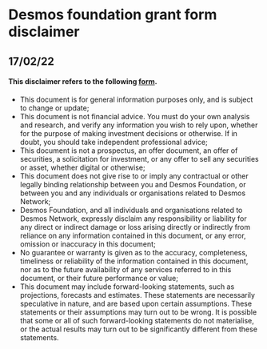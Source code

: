 # Desmos foundation grant form disclaimer
## 17/02/22
#### This disclaimer refers to the following [form](https://docs.google.com/forms/d/1cjrQd89_4y2h9BrbvJhZJ_ZwP_4pi9Qh759V6SjG29w/).

* This document is for general information purposes only, and is subject to change or update;
* This document is not financial advice. You must do your own analysis and research, and verify any information you wish to rely upon, whether for the purpose of making investment decisions or otherwise. If in doubt, you should take independent professional advice;
* This document is not a prospectus, an offer document, an offer of securities, a solicitation for investment, or any offer to sell any securities or asset, whether digital or otherwise;
* This document does not give rise to or imply any contractual or other legally binding relationship between you and Desmos Foundation, or between you and any individuals or organisations related to Desmos Network;
* Desmos Foundation, and all individuals and organisations related to Desmos Network, expressly disclaim any responsibility or liability for any direct or indirect damage or loss arising directly or indirectly from reliance on any information contained in this document, or any error, omission or inaccuracy in this document;
* No guarantee or warranty is given as to the accuracy, completeness, timeliness or reliability of the information contained in this document, nor as to the future availability of any services referred to in this document, or their future performance or value;
* This document may include forward-looking statements, such as projections, forecasts and estimates. These statements are necessarily speculative in nature, and are based upon certain assumptions. These statements or their assumptions may turn out to be wrong. 
It is possible that some or all of such forward-looking statements do not materialise, or the actual results may turn out to be significantly different from these statements.
